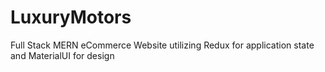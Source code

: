 # LuxuryMotors
Full Stack MERN eCommerce Website utilizing Redux for application state and MaterialUI for design
